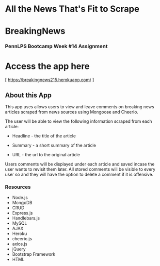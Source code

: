 #  All the News That's Fit to Scrape

# BreakingNews
### PennLPS Bootcamp Week #14 Assignment

# Access the app here
[ https://breakingnews215.herokuapp.com/ ]

## About this App

This app uses allows users to view and leave comments on breaking news articles scraped from news sources using Mongoose and Cheerio.

The user will be able to view the following information scraped from each article:

 * Headline - the title of the article

 * Summary - a short summary of the article

 * URL - the url to the original article


Users comments will be displayed under each article and saved incase the user wants to revisit them later. All stored comments will be visible to every user so and they will have the option to delete a comment if it is offensive.


### Resources

* Node.js
* MongoDB
* CRUD
* Express.js
* Handlebars.js
* MySQL
* AJAX
* Heroku
* cheerio.js
* axios.js
* jQuery
* Bootstrap Framework
* HTML



